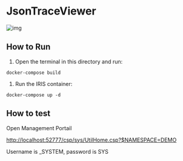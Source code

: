 # JsonTraceViewer

![img](https://github.com/grongierisc/JsonTraceViewer/blob/master/json-message-trace.png?raw=true)

## How to Run

1. Open the terminal in this directory and run:

```
docker-compose build
```

1. Run the IRIS container:

```
docker-compose up -d
```

## How to test

Open Management Portail 

<http://localhost:52777/csp/sys/UtilHome.csp?$NAMESPACE=DEMO>

Username is _SYSTEM, password is SYS

